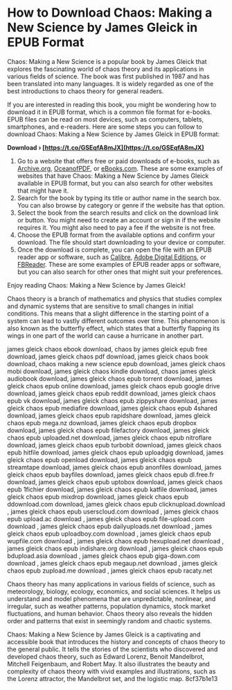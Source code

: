 # How to Download Chaos: Making a New Science by James Gleick in EPUB Format
 
Chaos: Making a New Science is a popular book by James Gleick that explores the fascinating world of chaos theory and its applications in various fields of science. The book was first published in 1987 and has been translated into many languages. It is widely regarded as one of the best introductions to chaos theory for general readers.
 
If you are interested in reading this book, you might be wondering how to download it in EPUB format, which is a common file format for e-books. EPUB files can be read on most devices, such as computers, tablets, smartphones, and e-readers. Here are some steps you can follow to download Chaos: Making a New Science by James Gleick in EPUB format:
 
**Download › [https://t.co/GSEqfA8mJX](https://t.co/GSEqfA8mJX)**


 
1. Go to a website that offers free or paid downloads of e-books, such as [Archive.org](https://archive.org/details/caosjamesgleick), [OceanofPDF](https://oceanofpdf.com/authors/james-gleick/pdf-epub-chaos-making-a-new-science-download-12145586727/), or [eBooks.com](https://www.ebooks.com/en-us/book/1735715/chaos/james-gleick/). These are some examples of websites that have Chaos: Making a New Science by James Gleick available in EPUB format, but you can also search for other websites that might have it.
2. Search for the book by typing its title or author name in the search box. You can also browse by category or genre if the website has that option.
3. Select the book from the search results and click on the download link or button. You might need to create an account or sign in if the website requires it. You might also need to pay a fee if the website is not free.
4. Choose the EPUB format from the available options and confirm your download. The file should start downloading to your device or computer.
5. Once the download is complete, you can open the file with an EPUB reader app or software, such as [Calibre](https://calibre-ebook.com/), [Adobe Digital Editions](https://www.adobe.com/solutions/ebook/digital-editions.html), or [FBReader](https://fbreader.org/). These are some examples of EPUB reader apps or software, but you can also search for other ones that might suit your preferences.

Enjoy reading Chaos: Making a New Science by James Gleick!
  
Chaos theory is a branch of mathematics and physics that studies complex and dynamic systems that are sensitive to small changes in initial conditions. This means that a slight difference in the starting point of a system can lead to vastly different outcomes over time. This phenomenon is also known as the butterfly effect, which states that a butterfly flapping its wings in one part of the world can cause a hurricane in another part.
 
james gleick chaos ebook download,  chaos by james gleick epub free download,  james gleick chaos pdf download,  james gleick chaos book download,  chaos making a new science epub download,  james gleick chaos mobi download,  james gleick chaos kindle download,  chaos james gleick audiobook download,  james gleick chaos epub torrent download,  james gleick chaos epub online download,  james gleick chaos epub google drive download,  james gleick chaos epub reddit download,  james gleick chaos epub vk download,  james gleick chaos epub zippyshare download,  james gleick chaos epub mediafire download,  james gleick chaos epub 4shared download,  james gleick chaos epub rapidshare download,  james gleick chaos epub mega.nz download,  james gleick chaos epub dropbox download,  james gleick chaos epub filefactory download,  james gleick chaos epub uploaded.net download,  james gleick chaos epub nitroflare download,  james gleick chaos epub turbobit download,  james gleick chaos epub hitfile download,  james gleick chaos epub uploadgig download,  james gleick chaos epub openload download,  james gleick chaos epub streamtape download,  james gleick chaos epub anonfiles download,  james gleick chaos epub bayfiles download,  james gleick chaos epub dl.free.fr download,  james gleick chaos epub uptobox download,  james gleick chaos epub 1fichier download,  james gleick chaos epub katfile download,  james gleick chaos epub mixdrop download,  james gleick chaos epub ddownload.com download,  james gleick chaos epub clicknupload.download ,  james gleick chaos epub userscloud.com download ,  james gleick chaos epub upload.ac download ,  james gleick chaos epub file-upload.com download ,  james gleick chaos epub dailyuploads.net download ,  james gleick chaos epub uploadboy.com download ,  james gleick chaos epub wupfile.com download ,  james gleick chaos epub hexupload.net download ,  james gleick chaos epub indishare.org download ,  james gleick chaos epub bdupload.asia download ,  james gleick chaos epub giga-down.com download ,  james gleick chaos epub megaup.net download ,  james gleick chaos epub zupload.me download ,  james gleick chaos epub racaty.net
 
Chaos theory has many applications in various fields of science, such as meteorology, biology, ecology, economics, and social sciences. It helps us understand and model phenomena that are unpredictable, nonlinear, and irregular, such as weather patterns, population dynamics, stock market fluctuations, and human behavior. Chaos theory also reveals the hidden order and patterns that exist in seemingly random and chaotic systems.
 
Chaos: Making a New Science by James Gleick is a captivating and accessible book that introduces the history and concepts of chaos theory to the general public. It tells the stories of the scientists who discovered and developed chaos theory, such as Edward Lorenz, Benoit Mandelbrot, Mitchell Feigenbaum, and Robert May. It also illustrates the beauty and complexity of chaos theory with vivid examples and illustrations, such as the Lorenz attractor, the Mandelbrot set, and the logistic map.
 8cf37b1e13
 
